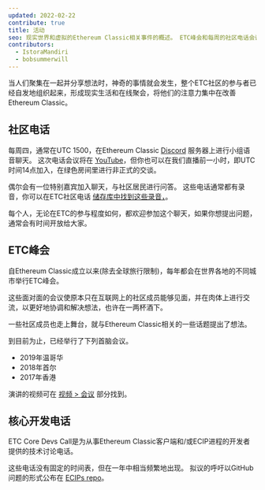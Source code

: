 ```yaml
---
updated: 2022-02-22
contribute: true
title: 活动
seo: 现实世界和虚拟的Ethereum Classic相关事件的概述。 ETC峰会和每周的社区电话会议都欢迎大家参加。
contributors:
  - IstoraMandiri
  - bobsummerwill
---
```


当人们聚集在一起并分享想法时，神奇的事情就会发生，整个ETC社区的参与者已经自发地组织起来，形成现实生活和在线聚会，将他们的注意力集中在改善Ethereum Classic。

## 社区电话

每周四，通常在UTC 1500，在Ethereum Classic [Discord](https://ethereumclassic.org/discord) 服务器上进行小组语音聊天。 这次电话会议将在 [YouTube](https://www.youtube.com/channel/UCp07VPnC1ejyAp5gMvvA4dw/videos)，但你也可以在我们直播前一小时，即UTC时间14点加入，在绿色房间里进行非正式的交谈。

偶尔会有一位特别嘉宾加入聊天，与社区居民进行问答。 这些电话通常都有录音，你可以在ETC社区电话 [储存库中找到这些录音，](https://github.com/ethereumclassic/community-calls)。

每个人，无论在ETC的参与程度如何，都欢迎参加这个聊天，如果你想提出问题，通常会有时间开放给大家。

## ETC峰会

自Ethereum Classic成立以来(除去全球旅行限制)，每年都会在世界各地的不同城市举行ETC峰会。

这些面对面的会议使原本只在互联网上的社区成员能够见面，并在肉体上进行交流，以更好地协调和解决想法，也许在一两杯酒下。

一些社区成员也走上舞台，就与Ethereum Classic相关的一些话题提出了想法。

到目前为止，已经举行了下列首脑会议。

- 2019年温哥华
- 2018年首尔
- 2017年香港

演讲的视频可在 [视频 > 会议](/videos/conferences) 部分找到。

## 核心开发电话

ETC Core Devs Call是为从事Ethereum Classic客户端和/或ECIP进程的开发者提供的技术讨论电话。

这些电话没有固定的时间表，但在一年中相当频繁地出现。 拟议的呼吁以GitHub问题的形式公布在 [ECIPs repo](https://github.com/ethereumclassic/ECIPs/issues?q=is%3Aissue+Devs+Call)。
